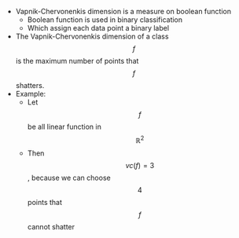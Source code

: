 - Vapnik-Chervonenkis dimension is a measure on boolean function
	- Boolean function is used in binary classification
	- Which assign each data point a binary label
- The Vapnik-Chervonenkis dimension of a class $$f$$ is the maximum number of points that $$f$$ shatters.
- Example:
	- Let $$f$$ be all linear function in $$\mathbb{R}^2$$
	- Then $$vc(f) = 3$$, because we can choose $$4$$ points that $$f$$ cannot shatter